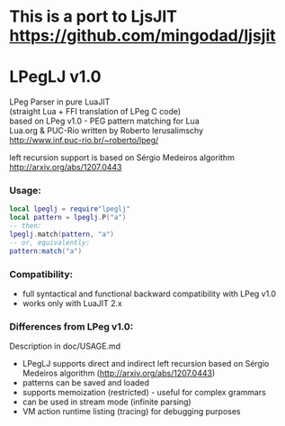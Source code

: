 # This is a port to LjsJIT https://github.com/mingodad/ljsjit

LPegLJ v1.0
=============

LPeg Parser in pure LuaJIT  
(straight Lua + FFI translation of LPeg C code)   
based on LPeg v1.0 - PEG pattern matching for Lua  
Lua.org & PUC-Rio  written by Roberto Ierusalimschy  
http://www.inf.puc-rio.br/~roberto/lpeg/

left recursion support is based on Sérgio Medeiros algorithm
http://arxiv.org/abs/1207.0443

### Usage:  
```Lua
local lpeglj = require"lpeglj"  
local pattern = lpeglj.P("a") 
-- then:
lpeglj.match(pattern, "a") 
-- or, equivalently:  
pattern:match("a")  
```

### Compatibility:

- full syntactical and functional backward compatibility with LPeg v1.0
- works only with LuaJIT 2.x  

### Differences from LPeg v1.0:

Description in doc/USAGE.md

- LPegLJ supports direct and indirect left recursion based on Sérgio Medeiros algorithm (http://arxiv.org/abs/1207.0443)
- patterns can be saved and loaded
- supports memoization (restricted) - useful for complex grammars
- can be used in stream mode (infinite parsing)
- VM action runtime listing (tracing) for debugging purposes
